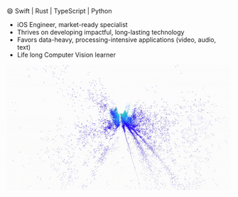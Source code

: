 😄 Swift | Rust | TypeScript | Python

- iOS Engineer, market-ready specialist
- Thrives on developing impactful, long-lasting technology
- Favors data-heavy, processing-intensive applications (video, audio, text)
- Life long Computer Vision learner 

![vo](https://github.com/hpennington/mono-visual-odometry/raw/main/point_cloud.gif)


<!--
**hpennington/hpennington** is a ✨ _special_ ✨ repository because its `README.md` (this file) appears on your GitHub profile.

Here are some ideas to get you started:


-->
